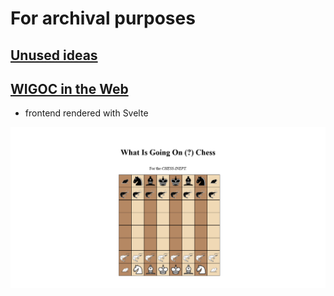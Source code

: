 # For archival purposes

## [Unused ideas](unused.md)

## [WIGOC in the Web](webPrototype)

* frontend rendered with Svelte

![](asset/screenshot1.png)